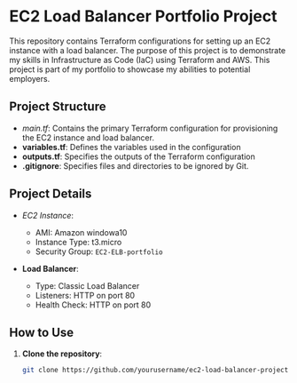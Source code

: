 # EC2 Load Balancer Portfolio Project

This repository contains Terraform configurations for setting up an EC2 instance with a load balancer. The purpose of this project is to demonstrate my skills in Infrastructure as Code (IaC) using Terraform and AWS. This project is part of my portfolio to showcase my abilities to potential employers.

## Project Structure

- *main.tf*: Contains the primary Terraform configuration for provisioning the EC2 instance and load balancer.
- **variables.tf**: Defines the variables used in the configuration 
- **outputs.tf**: Specifies the outputs of the Terraform configuration 
- **.gitignore**: Specifies files and directories to be ignored by Git.

## Project Details

- *EC2 Instance*: 
  - AMI: Amazon windowa10
  - Instance Type: t3.micro
  - Security Group: `EC2-ELB-portfolio`

- **Load Balancer**: 
  - Type: Classic Load Balancer
  - Listeners: HTTP on port 80
  - Health Check: HTTP on port 80

## How to Use

1. **Clone the repository**:
   ```bash
   git clone https://github.com/yourusername/ec2-load-balancer-project.git
